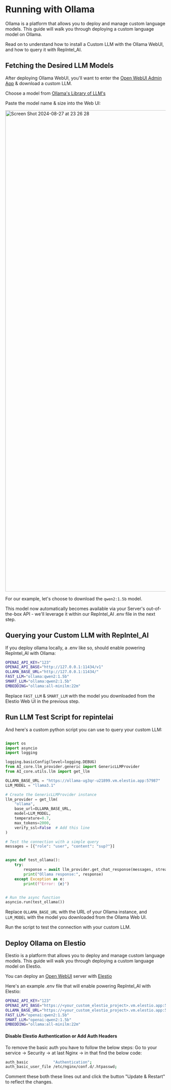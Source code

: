 # Running with Ollama

Ollama is a platform that allows you to deploy and manage custom language models. This guide will walk you through deploying a custom language model on Ollama.

Read on to understand how to install a Custom LLM with the Ollama WebUI, and how to query it with RepIntel_AI.


## Fetching the Desired LLM Models

After deploying Ollama WebUI, you'll want to enter the [Open WebUI Admin App](https://github.com/open-webui/open-webui/tree/main) & download a custom LLM.

Choose a model from [Ollama's Library of LLM's](https://ollama.com/library?sort=popular)

Paste the model name & size into the Web UI:

<img width="1511" alt="Screen Shot 2024-08-27 at 23 26 28" src="https://github.com/user-attachments/assets/32abd048-745c-4232-9f1f-6af265cff250"></img>

For our example, let's choose to download the `qwen2:1.5b` model.

This model now automatically becomes available via your Server's out-of-the-box API - we'll leverage it within our RepIntel_AI .env file in the next step.


## Querying your Custom LLM with RepIntel_AI

If you deploy ollama locally, a .env like so, should enable powering RepIntel_AI with Ollama:

```bash
OPENAI_API_KEY="123"
OPENAI_API_BASE="http://127.0.0.1:11434/v1"
OLLAMA_BASE_URL="http://127.0.0.1:11434/"
FAST_LLM="ollama:qwen2:1.5b"
SMART_LLM="ollama:qwen2:1.5b"
EMBEDDING="ollama:all-minilm:22m"
```

Replace `FAST_LLM` & `SMART_LLM` with the model you downloaded from the Elestio Web UI in the previous step.


## Run LLM Test Script for repintelai

And here's a custom python script you can use to query your custom LLM:

```python

import os
import asyncio
import logging

logging.basicConfig(level=logging.DEBUG)
from AI_core.llm_provider.generic import GenericLLMProvider
from AI_core.utils.llm import get_llm

OLLAMA_BASE_URL = "https://ollama-ug3qr-u21899.vm.elestio.app:57987"
LLM_MODEL = "llama3.1"

# Create the GenericLLMProvider instance
llm_provider = get_llm(
    "ollama",
    base_url=OLLAMA_BASE_URL,
    model=LLM_MODEL,
    temperature=0.7,
    max_tokens=2000,
    verify_ssl=False  # Add this line
)

# Test the connection with a simple query
messages = [{"role": "user", "content": "sup?"}]


async def test_ollama():
    try:
        response = await llm_provider.get_chat_response(messages, stream=False)
        print("Ollama response:", response)
    except Exception as e:
        print(f"Error: {e}")


# Run the async function
asyncio.run(test_ollama())

```

Replace `OLLAMA_BASE_URL` with the URL of your Ollama instance, and `LLM_MODEL` with the model you downloaded from the Ollama Web UI.

Run the script to test the connection with your custom LLM.


## Deploy Ollama on Elestio

Elestio is a platform that allows you to deploy and manage custom language models. This guide will walk you through deploying a custom language model on Elestio.

You can deploy an [Open WebUI](https://github.com/open-webui/open-webui/tree/main) server with [Elestio](https://elest.io/open-source/ollama)

Here's an example .env file that will enable powering RepIntel_AI with Elestio:

```bash
OPENAI_API_KEY="123"
OPENAI_API_BASE="https://<your_custom_elestio_project>.vm.elestio.app:57987/v1"
OLLAMA_BASE_URL="https://<your_custom_elestio_project>.vm.elestio.app:57987/"
FAST_LLM="openai:qwen2:1.5b"
SMART_LLM="openai:qwen2:1.5b"
EMBEDDING="ollama:all-minilm:22m"
```

#### Disable Elestio Authentication or Add Auth Headers

To remove the basic auth you have to follow the below steps:
Go to your service -> Security -> at last Nginx -> in that find the below code:

```bash
auth_basic           "Authentication"; 
auth_basic_user_file /etc/nginx/conf.d/.htpasswd;
```

Comment these both these lines out and click the button "Update & Restart" to reflect the changes.
